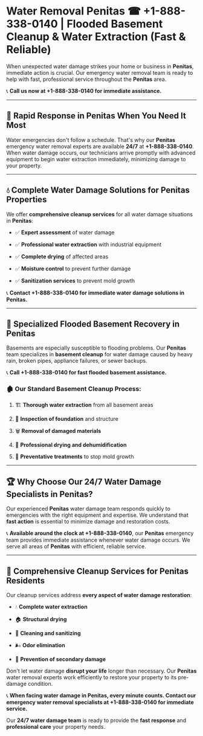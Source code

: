 # Water Removal Penitas ☎ +1-888-338-0140 | Flooded Basement Cleanup & Water Extraction (Fast & Reliable)

When unexpected water damage strikes your home or business in **Penitas**, immediate action is crucial. Our emergency water removal team is ready to help with fast, professional service throughout the **Penitas** area. 

📞 **Call us now at +1-888-338-0140 for immediate assistance.**
---
## 🚀 Rapid Response in Penitas When You Need It Most
Water emergencies don't follow a schedule. That's why our **Penitas** emergency water removal experts are available **24/7** at **+1-888-338-0140**. When water damage occurs, our technicians arrive promptly with advanced equipment to begin water extraction immediately, minimizing damage to your property.
---
## 💧 Complete Water Damage Solutions for Penitas Properties
We offer **comprehensive cleanup services** for all water damage situations in **Penitas**:
- ✅ **Expert assessment** of water damage  
- ✅ **Professional water extraction** with industrial equipment  
- ✅ **Complete drying** of affected areas  
- ✅ **Moisture control** to prevent further damage  
- ✅ **Sanitization services** to prevent mold growth  
📞 **Contact +1-888-338-0140 for immediate water damage solutions in Penitas.**
---
## 🌊 Specialized Flooded Basement Recovery in Penitas
Basements are especially susceptible to flooding problems. Our **Penitas** team specializes in **basement cleanup** for water damage caused by heavy rain, broken pipes, appliance failures, or sewer backups. 
📞 **Call +1-888-338-0140 for fast flooded basement assistance.**
### 🏚️ Our Standard Basement Cleanup Process:
1. 🏗️ **Thorough water extraction** from all basement areas  
2. 🔎 **Inspection of foundation** and structure  
3. 🗑️ **Removal of damaged materials**  
4. 💨 **Professional drying and dehumidification**  
5. 🚫 **Preventative treatments** to stop mold growth  
---
## 🏆 Why Choose Our 24/7 Water Damage Specialists in Penitas?
Our experienced **Penitas** water damage team responds quickly to emergencies with the right equipment and expertise. We understand that **fast action** is essential to minimize damage and restoration costs.
📞 **Available around the clock at +1-888-338-0140**, our **Penitas** emergency team provides immediate assistance whenever water damage occurs. We serve all areas of **Penitas** with efficient, reliable service.
---
## 🧹 Comprehensive Cleanup Services for Penitas Residents
Our cleanup services address **every aspect of water damage restoration**:
- 💧 **Complete water extraction**  
- 🏠 **Structural drying**  
- 🧼 **Cleaning and sanitizing**  
- 🌬️ **Odor elimination**  
- 🚫 **Prevention of secondary damage**  
Don't let water damage **disrupt your life** longer than necessary. Our **Penitas** water removal experts work efficiently to restore your property to its pre-damage condition.
📞 **When facing water damage in Penitas, every minute counts. Contact our emergency water removal specialists at +1-888-338-0140 for immediate service.**
Our **24/7 water damage team** is ready to provide the **fast response** and **professional care** your property needs.
